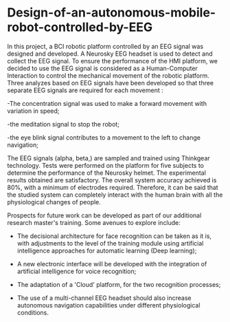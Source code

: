 # Design-of-an-autonomous-mobile-robot-controlled-by-EEG
In this project, a BCI robotic platform controlled by an EEG signal was designed and developed. A Neurosky EEG headset is used to detect and collect the EEG signal. To ensure the performance of the HMI platform, we decided to use the EEG signal is considered as a Human-Computer Interaction to control the mechanical movement of the robotic platform. Three analyzes based on EEG signals have been developed so that three separate EEG signals are required for each movement :

-The concentration signal was used to make a forward movement with variation in speed;

-the meditation signal to stop the robot;

-the eye blink signal contributes to a movement to the left to change navigation;

The EEG signals (alpha, beta,)  are sampled and trained using Thinkgear technology.
Tests were performed on the platform for five subjects to determine the performance of the Neurosky helmet. The experimental results obtained are satisfactory. The overall system accuracy achieved is 80%, with a minimum of electrodes required. Therefore, it can be said that the studied system can completely interact with the human brain with all the physiological changes of people.



Prospects for future work can be developed as part of our additional research master's training. Some avenues to explore include:

- The decisional architecture for face recognition can be taken as it is, with adjustments to the level of the training module using artificial intelligence approaches for automatic learning (Deep learning);

- A new electronic interface will be developed with the integration of artificial intelligence for voice recognition;

- The adaptation of a 'Cloud' platform, for the two recognition processes;

- The use of a multi-channel EEG headset should also increase autonomous navigation capabilities under different physiological conditions.


